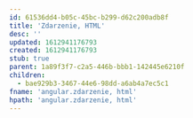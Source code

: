 ```yaml
---
id: 61536dd4-b05c-45bc-b299-d62c200adb8f
title: 'Zdarzenie, HTML'
desc: ''
updated: 1612941176793
created: 1612941176793
stub: true
parent: 1a89f3f7-c2a5-446b-bbb1-142445e6210f
children:
  - bae929b3-3467-44e6-98dd-a6ab4a7ec5c1
fname: 'angular.zdarzenie, html'
hpath: 'angular.zdarzenie, html'
---
```



